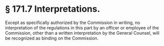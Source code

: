 # § 171.7   Interpretations.

Except as specifically authorized by the Commission in writing, no interpretation of the regulations in this part by an officer or employee of the Commission, other than a written interpretation by the General Counsel, will be recognized as binding on the Commission. 




